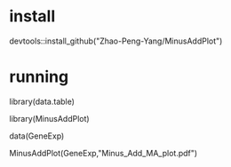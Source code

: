 # install

devtools::install_github("Zhao-Peng-Yang/MinusAddPlot")


# running
library(data.table)

library(MinusAddPlot)

data(GeneExp)

MinusAddPlot(GeneExp,"Minus_Add_MA_plot.pdf")



